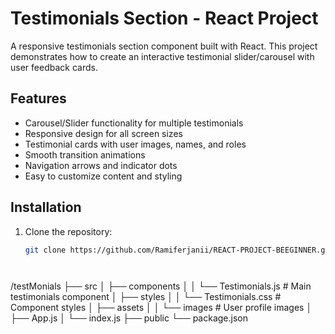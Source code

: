 # Testimonials Section - React Project

A responsive testimonials section component built with React. This project demonstrates how to create an interactive testimonial slider/carousel with user feedback cards.



## Features

- Carousel/Slider functionality for multiple testimonials
- Responsive design for all screen sizes
- Testimonial cards with user images, names, and roles
- Smooth transition animations
- Navigation arrows and indicator dots
- Easy to customize content and styling

## Installation

1. Clone the repository:
   ```bash
   git clone https://github.com/Ramiferjanii/REACT-PROJECT-BEEGINNER.git




/testMonials
├── src
│   ├── components
│   │   └── Testimonials.js  # Main testimonials component
│   ├── styles
│   │   └── Testimonials.css # Component styles
│   ├── assets
│   │   └── images           # User profile images
│   ├── App.js
│   └── index.js
├── public
└── package.json
